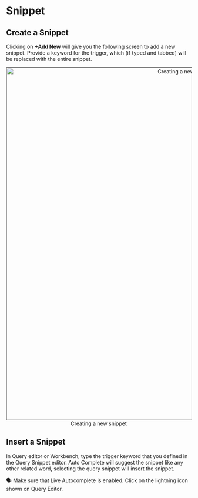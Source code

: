 # Snippet

## Create a Snippet

Clicking on **+Add New** will give you the following screen to add a new snippet. Provide a keyword for the trigger, which (if typed and tabbed) will be replaced with the entire snippet.

<center>
  <div style="text-align: center;">
    <img src="/interfaces/atlas/snippet/create_snippet.png" alt="Creating a new snippet" style="width: 60rem; border: 1px solid black;">
    <figcaption>Creating a new snippet</figcaption>
  </div>
</center>


## Insert a Snippet

In Query editor or Workbench, type the trigger keyword that you defined in the Query Snippet editor. Auto Complete will suggest the snippet like any other related word,  selecting the query snippet will insert the snippet.

<aside class="callout">
🗣 Make sure that Live Autocomplete is enabled. Click on the lightning icon shown on Query Editor.

</aside>